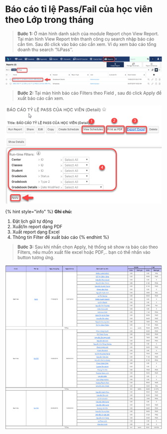 # Báo cáo tỉ lệ Pass/Fail của học viên theo Lớp trong tháng

> **Bước 1:** Ở màn hình danh sách của module Report chọn View Report. Tại màn hình View Report trên thanh công cụ search nhập báo cáo cần tìm. Sau đó click vào báo cáo cần xem. Ví dụ xem báo cáo tổng doanh thu search ‘%Pass’’.

![](../.gitbook/assets/pass1.png)

> **Bước 2:** Tại màn hình báo cáo Filters theo Field , sau đó click Apply để xuất báo cáo cần xem.

![](../.gitbook/assets/pass2.png)

{% hint style="info" %}
**Ghi chú:**

1. Đặt lịch gửi tự động
2. Xuất/In report dạng PDF
3. Xuất report dạng Excel
4. Thông tin Filter để xuất báo cáo
{% endhint %}

> **Bước 3:** Sau khi nhấn chọn Apply, hệ thống sẽ show ra báo cáo theo Filters, nếu muốn xuất file excel hoặc PDF,.. bạn có thể nhấn vào button tương ứng.

![](../.gitbook/assets/pass3.png)
